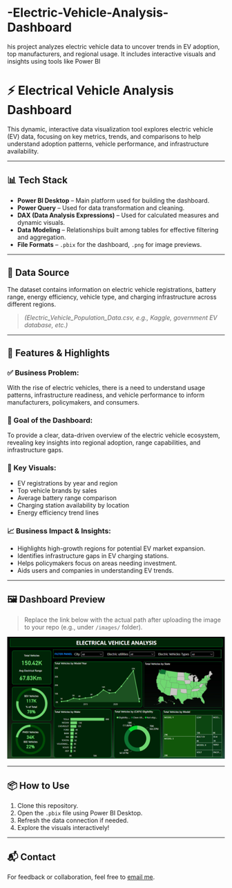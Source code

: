 # -Electric-Vehicle-Analysis-Dashboard
his project analyzes electric vehicle data to uncover trends in EV adoption, top manufacturers, and regional usage. It includes interactive visuals and insights using tools like Power BI

# ⚡ Electrical Vehicle Analysis Dashboard

This dynamic, interactive data visualization tool explores electric vehicle (EV) data, focusing on key metrics, trends, and comparisons to help understand adoption patterns, vehicle performance, and infrastructure availability.

---

## 📊 Tech Stack

- **Power BI Desktop** – Main platform used for building the dashboard.
- **Power Query** – Used for data transformation and cleaning.
- **DAX (Data Analysis Expressions)** – Used for calculated measures and dynamic visuals.
- **Data Modeling** – Relationships built among tables for effective filtering and aggregation.
- **File Formats** – `.pbix` for the dashboard, `.png` for image previews.

---

## 📁 Data Source

The dataset contains information on electric vehicle registrations, battery range, energy efficiency, vehicle type, and charging infrastructure across different regions.

> *(Electric_Vehicle_Population_Data.csv, e.g., Kaggle, government EV database, etc.)*

---

## 🚀 Features & Highlights

### ✅ Business Problem:
With the rise of electric vehicles, there is a need to understand usage patterns, infrastructure readiness, and vehicle performance to inform manufacturers, policymakers, and consumers.

### 🎯 Goal of the Dashboard:
To provide a clear, data-driven overview of the electric vehicle ecosystem, revealing key insights into regional adoption, range capabilities, and infrastructure gaps.

### 📌 Key Visuals:
- EV registrations by year and region
- Top vehicle brands by sales
- Average battery range comparison
- Charging station availability by location
- Energy efficiency trend lines

### 📈 Business Impact & Insights:
- Highlights high-growth regions for potential EV market expansion.
- Identifies infrastructure gaps in EV charging stations.
- Helps policymakers focus on areas needing investment.
- Aids users and companies in understanding EV trends.

---

## 🖼️ Dashboard Preview

> Replace the link below with the actual path after uploading the image to your repo (e.g., under `/images/` folder).

![Dashboard Preview](https://github.com/25himanshu/-Electric-Vehicle-Analysis-Dashboard/blob/main/Electrical_Vehicle_Analysis.png)

---

## 📦 How to Use

1. Clone this repository.
2. Open the `.pbix` file using Power BI Desktop.
3. Refresh the data connection if needed.
4. Explore the visuals interactively!

---

## 📬 Contact

For feedback or collaboration, feel free to [email me](himanshukhade78@gmail.com).


